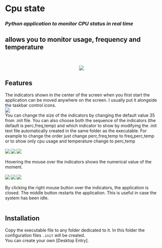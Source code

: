 
<picture>
<img alt="" src="https://www.devuty.altervista.org/gh/cpu_state/cpu_state_logo.png" align="left">
</picture>

# Cpu state

### _Python application to monitor CPU status in real time_
## allows you to monitor usage, frequency and temperature

<br>

<p align="center" width="100%">
<img src="https://www.devuty.altervista.org/gh/cpu_state/cpu_state.png">
<br>
</p>


## Features
The indicators shown in the center of the screen when you first start the application can be moved anywhere on the screen.
I usually put it alongside the taskbar control icons.
<br>
<img src="https://www.devuty.altervista.org/gh/cpu_state/position.png">
<br>
You can change the size of the indicators by changing the default value 35 from .init file.
You can also choose both the sequence of the indicators (the default is perc,freq,temp) and which indicator to show by modifying the .init text file automatically created in the same folder as the executable.
For example to change the order just change perc,freq,temp to freq,perc,temp or to show only cpu usage and temperature change to perc,temp
<br>
<br>
<img align="left" src="https://www.devuty.altervista.org/gh/cpu_state/cpu_state.png">
<img align="left" src="https://www.devuty.altervista.org/gh/cpu_state/2p.png">
<img align="left" src="https://www.devuty.altervista.org/gh/cpu_state/1p.png">
<br>
<br>
Hovering the mouse over the indicators shows the numerical value of the moment.
<br>
<br>
<img align="left" src="https://www.devuty.altervista.org/gh/cpu_state/perc.png">
<img align="left" src="https://www.devuty.altervista.org/gh/cpu_state/freq.png">
<img align="left" src="https://www.devuty.altervista.org/gh/cpu_state/temp.png">
<br>
<br>
By clicking the right mouse button over the indicators, the application is closed.
The middle button restarts the application. This is useful in case the system has been idle.
<br>
<br>
## Installation
Copy the executable file to any folder dedicated to it. In this folder the configuration files `.init` will be created.<br>
You can create your own [Desktop Entry].



